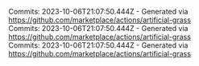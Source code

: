Commits: 2023-10-06T21:07:50.444Z - Generated via https://github.com/marketplace/actions/artificial-grass
<br>
Commits: 2023-10-06T21:07:50.444Z - Generated via https://github.com/marketplace/actions/artificial-grass
<br>
Commits: 2023-10-06T21:07:50.444Z - Generated via https://github.com/marketplace/actions/artificial-grass
<br>
